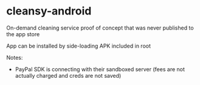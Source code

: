 # cleansy-android
On-demand cleaning service proof of concept that was never published to the app store

App can be installed by side-loading APK included in root

Notes:
* PayPal SDK is connecting with their sandboxed server (fees are not actually charged and creds are not saved)



